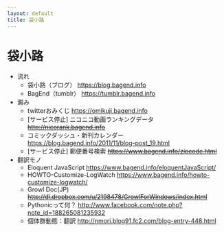 ```yaml
---
layout: default
title: 袋小路
---
```


# 袋小路

* 流れ
    * 袋小路（ブログ） <https://blog.bagend.info>
    * BagEnd（tumblr） <https://tumblr.bagend.info>
* 澱み
    * twitterおみくじ <https://omikuji.bagend.info>
    * [サービス停止] ニコニコ動画ランキングデータ ~~http://nicorank.bagend.info~~
    * コミックダッシュ・新刊カレンダー  <https://blog.bagend.info/2011/11/blog-post_19.html>
    * [サービス停止] 郵便番号検索 ~~https://www.bagend.info/zipcode.html~~
* 翻訳モノ
    * Eloquent JavaScript  <https://www.bagend.info/eloquentJavaScript/>
    * HOWTO-Customize-LogWatch <https://www.bagend.info/howto-customize-logwatch/>
    * Growl Doc(JP) ~~http://dl.dropbox.com/u/2198478/GrowlForWindows/index.html~~
    * Pythonicって何？ <http://www.facebook.com/note.php?note_id=188265081235932>
    * 個体群動態：翻訳 <http://nmori.blog91.fc2.com/blog-entry-448.html>

